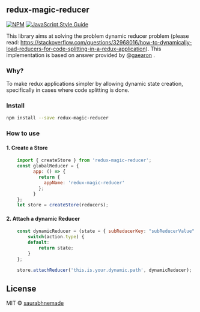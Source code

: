 ## redux-magic-reducer

[![NPM](https://img.shields.io/npm/v/redux-magic-reducer.svg)](https://www.npmjs.com/package/redux-magic-reducer) [![JavaScript Style Guide](https://img.shields.io/badge/code_style-standard-brightgreen.svg)](https://standardjs.com)

This library aims at solving the problem dynamic reducer problem (please read: https://stackoverflow.com/questions/32968016/how-to-dynamically-load-reducers-for-code-splitting-in-a-redux-application). This implementation is based on answer provided by @[gaearon](https://github.com/gaearon) .

### Why?
To make redux applications simpler by allowing dynamic state creation, specifically in cases where code splitting is done.

### Install
```bash
npm install --save redux-magic-reducer
```

### How to use
#### 1. Create a Store
```jsx
    import { createStore } from 'redux-magic-reducer';
    const globalReducer = {
          app: () => {
            return {
              appName: 'redux-magic-reducer'
            };
          }
    };
    let store = createStore(reducers);
```

#### 2. Attach a dynamic Reducer
```jsx
    const dynamicReducer = (state = { subReducerKey: "subReducerValue" }, action) {
    	switch(action.type) {
    	default:
    		return state;
    	}
    };

    store.attachReducer('this.is.your.dynamic.path', dynamicReducer);
```

## License
MIT © [saurabhnemade](https://github.com/saurabhnemade)
